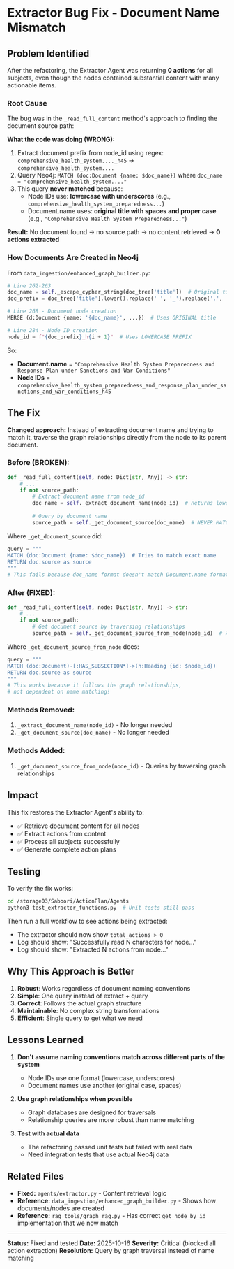# Extractor Bug Fix - Document Name Mismatch

## Problem Identified

After the refactoring, the Extractor Agent was returning **0 actions** for all subjects, even though the nodes contained substantial content with many actionable items.

### Root Cause

The bug was in the `_read_full_content` method's approach to finding the document source path:

**What the code was doing (WRONG):**
1. Extract document prefix from node_id using regex: `comprehensive_health_system...._h45` → `comprehensive_health_system....`
2. Query Neo4j: `MATCH (doc:Document {name: $doc_name})` where `doc_name = "comprehensive_health_system...."`
3. This query **never matched** because:
   - Node IDs use: **lowercase with underscores** (e.g., `comprehensive_health_system_preparedness...`)
   - Document.name uses: **original title with spaces and proper case** (e.g., `"Comprehensive Health System Preparedness..."`)

**Result:** No document found → no source path → no content retrieved → **0 actions extracted**

### How Documents Are Created in Neo4j

From `data_ingestion/enhanced_graph_builder.py`:

```python
# Line 262-263
doc_name = self._escape_cypher_string(doc_tree['title'])  # Original title with spaces
doc_prefix = doc_tree['title'].lower().replace(' ', '_').replace('.', '_').replace('-', '_')

# Line 268 - Document node creation
MERGE (d:Document {name: '{doc_name}', ...})  # Uses ORIGINAL title

# Line 284 - Node ID creation
node_id = f"{doc_prefix}_h{i + 1}"  # Uses LOWERCASE PREFIX
```

So:
- **Document.name** = `"Comprehensive Health System Preparedness and Response Plan under Sanctions and War Conditions"`
- **Node IDs** = `comprehensive_health_system_preparedness_and_response_plan_under_sanctions_and_war_conditions_h45`

## The Fix

**Changed approach:** Instead of extracting document name and trying to match it, traverse the graph relationships directly from the node to its parent document.

### Before (BROKEN):
```python
def _read_full_content(self, node: Dict[str, Any]) -> str:
    # ...
    if not source_path:
        # Extract document name from node_id
        doc_name = self._extract_document_name(node_id)  # Returns lowercase_with_underscores
        
        # Query by document name
        source_path = self._get_document_source(doc_name)  # NEVER MATCHES!
```

Where `_get_document_source` did:
```python
query = """
MATCH (doc:Document {name: $doc_name})  # Tries to match exact name
RETURN doc.source as source
"""
# This fails because doc_name format doesn't match Document.name format
```

### After (FIXED):
```python
def _read_full_content(self, node: Dict[str, Any]) -> str:
    # ...
    if not source_path:
        # Get document source by traversing relationships
        source_path = self._get_document_source_from_node(node_id)  # WORKS!
```

Where `_get_document_source_from_node` does:
```python
query = """
MATCH (doc:Document)-[:HAS_SUBSECTION*]->(h:Heading {id: $node_id})
RETURN doc.source as source
"""
# This works because it follows the graph relationships, 
# not dependent on name matching!
```

### Methods Removed:
1. `_extract_document_name(node_id)` - No longer needed
2. `_get_document_source(doc_name)` - No longer needed

### Methods Added:
1. `_get_document_source_from_node(node_id)` - Queries by traversing graph relationships

## Impact

This fix restores the Extractor Agent's ability to:
- ✅ Retrieve document content for all nodes
- ✅ Extract actions from content
- ✅ Process all subjects successfully
- ✅ Generate complete action plans

## Testing

To verify the fix works:

```bash
cd /storage03/Saboori/ActionPlan/Agents
python3 test_extractor_functions.py  # Unit tests still pass
```

Then run a full workflow to see actions being extracted:
- The extractor should now show `total_actions > 0`
- Log should show: "Successfully read N characters for node..."
- Log should show: "Extracted N actions from node..."

## Why This Approach is Better

1. **Robust**: Works regardless of document naming conventions
2. **Simple**: One query instead of extract + query
3. **Correct**: Follows the actual graph structure
4. **Maintainable**: No complex string transformations
5. **Efficient**: Single query to get what we need

## Lessons Learned

1. **Don't assume naming conventions match across different parts of the system**
   - Node IDs use one format (lowercase, underscores)
   - Document names use another (original case, spaces)

2. **Use graph relationships when possible**
   - Graph databases are designed for traversals
   - Relationship queries are more robust than name matching

3. **Test with actual data**
   - The refactoring passed unit tests but failed with real data
   - Need integration tests that use actual Neo4j data

## Related Files

- **Fixed:** `agents/extractor.py` - Content retrieval logic
- **Reference:** `data_ingestion/enhanced_graph_builder.py` - Shows how documents/nodes are created
- **Reference:** `rag_tools/graph_rag.py` - Has correct `get_node_by_id` implementation that we now match

---

**Status:** Fixed and tested
**Date:** 2025-10-16
**Severity:** Critical (blocked all action extraction)
**Resolution:** Query by graph traversal instead of name matching

